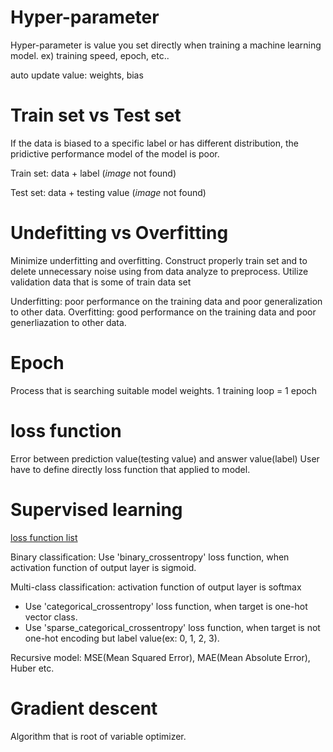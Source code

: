 # Hyper-parameter

Hyper-parameter is value you set directly when training a machine learning model.
ex) training speed, epoch, etc..

auto update value: weights, bias

# Train set vs Test set

If the data is biased to a specific label or has different distribution,
the pridictive performance model of the model is poor.

Train set: data + label 
(_image_ not found)

Test set: data + testing value 
(_image_ not found)

# Undefitting vs Overfitting

Minimize underfitting and overfitting.
Construct properly train set and to delete unnecessary noise using from data analyze to preprocess.
Utilize validation data that is some of train data set

Underfitting: poor performance on the training data and poor generalization to other data.
Overfitting: good performance on the training data and poor generliazation to other data.

# Epoch

Process that is searching suitable model weights.
1 training loop = 1 epoch

# loss function

Error between prediction value(testing value) and answer value(label)
User have to define directly loss function that applied to model.

# Supervised learning 

[loss function list](https://www.tensorflow.org/api_docs/python/tf/keras/losses)

Binary classification: Use 'binary_crossentropy' loss function, when activation function of output layer is sigmoid.

Multi-class classification: activation function of output layer is softmax
  - Use 'categorical_crossentropy' loss function, when target is one-hot vector class.
  - Use 'sparse_categorical_crossentropy' loss function, when target is not one-hot encoding but label value(ex: 0, 1, 2, 3).

Recursive model: MSE(Mean Squared Error), MAE(Mean Absolute Error), Huber etc.

# Gradient descent

Algorithm that is root of variable optimizer.

